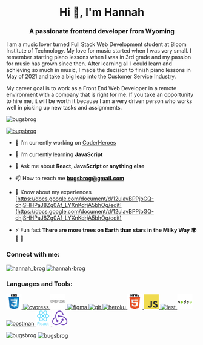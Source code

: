 <h1 align="center">Hi 👋, I'm Hannah</h1>
<h3 align="center">A passionate frontend developer from Wyoming</h3>

I am a music lover turned Full Stack Web Development student at Bloom Institute of Technology. My love for music started when I was very small. I remember starting piano lessons when I was in 3rd grade and my passion for music has grown since then. After learning all I could learn and achieving so much in music, I made the decision to finish piano lessons in May of 2021 and take a big leap into the Customer Service Industry.

My career goal is to work as a Front End Web Developer in a remote environment with a company that is right for me. If you take an opportunity to hire me, it will be worth it because I am a very driven person who works well in picking up new tasks and assignments.

<p align="left"> <img src="https://komarev.com/ghpvc/?username=bugsbrog&label=Profile%20views&color=0e75b6&style=flat" alt="bugsbrog" /> </p>

<p align="left"> <a href="https://github.com/ryo-ma/github-profile-trophy"><img src="https://github-profile-trophy.vercel.app/?username=bugsbrog" alt="bugsbrog" /></a> </p>

- 🔭 I’m currently working on [CoderHeroes](https://github.com/bugsbrog/coder-heroes-fe)

- 🌱 I’m currently learning **JavaScript**

- 💬 Ask me about **React, JavaScript or anything else**

- 📫 How to reach me **bugsbrog@gmail.com**

- 📄 Know about my experiences [https://docs.google.com/document/d/12ulavBPPjbGQ-chjSHHPaJ8Zg0Af_LYXnKdrjA5bhOg/edit](https://docs.google.com/document/d/12ulavBPPjbGQ-chjSHHPaJ8Zg0Af_LYXnKdrjA5bhOg/edit)

- ⚡ Fun fact **There are more trees on Earth than stars in the Milky Way 🌍 🌌 💫**

<h3 align="left">Connect with me:</h3>
<p align="left">
<a href="https://twitter.com/hannah_brog" target="blank"><img align="center" src="https://raw.githubusercontent.com/rahuldkjain/github-profile-readme-generator/master/src/images/icons/Social/twitter.svg" alt="hannah_brog" height="30" width="40" /></a>
<a href="https://linkedin.com/in/hannah-brog" target="blank"><img align="center" src="https://raw.githubusercontent.com/rahuldkjain/github-profile-readme-generator/master/src/images/icons/Social/linked-in-alt.svg" alt="hannah-brog" height="30" width="40" /></a>
</p>

<h3 align="left">Languages and Tools:</h3>
<p align="left"> <a href="https://www.w3schools.com/css/" target="_blank" rel="noreferrer"> <img src="https://raw.githubusercontent.com/devicons/devicon/master/icons/css3/css3-original-wordmark.svg" alt="css3" width="40" height="40"/> </a> <a href="https://www.cypress.io" target="_blank" rel="noreferrer"> <img src="https://raw.githubusercontent.com/simple-icons/simple-icons/6e46ec1fc23b60c8fd0d2f2ff46db82e16dbd75f/icons/cypress.svg" alt="cypress" width="40" height="40"/> </a> <a href="https://expressjs.com" target="_blank" rel="noreferrer"> <img src="https://raw.githubusercontent.com/devicons/devicon/master/icons/express/express-original-wordmark.svg" alt="express" width="40" height="40"/> </a> <a href="https://www.figma.com/" target="_blank" rel="noreferrer"> <img src="https://www.vectorlogo.zone/logos/figma/figma-icon.svg" alt="figma" width="40" height="40"/> </a> <a href="https://git-scm.com/" target="_blank" rel="noreferrer"> <img src="https://www.vectorlogo.zone/logos/git-scm/git-scm-icon.svg" alt="git" width="40" height="40"/> </a> <a href="https://heroku.com" target="_blank" rel="noreferrer"> <img src="https://www.vectorlogo.zone/logos/heroku/heroku-icon.svg" alt="heroku" width="40" height="40"/> </a> <a href="https://www.w3.org/html/" target="_blank" rel="noreferrer"> <img src="https://raw.githubusercontent.com/devicons/devicon/master/icons/html5/html5-original-wordmark.svg" alt="html5" width="40" height="40"/> </a> <a href="https://developer.mozilla.org/en-US/docs/Web/JavaScript" target="_blank" rel="noreferrer"> <img src="https://raw.githubusercontent.com/devicons/devicon/master/icons/javascript/javascript-original.svg" alt="javascript" width="40" height="40"/> </a> <a href="https://jestjs.io" target="_blank" rel="noreferrer"> <img src="https://www.vectorlogo.zone/logos/jestjsio/jestjsio-icon.svg" alt="jest" width="40" height="40"/> </a> <a href="https://nodejs.org" target="_blank" rel="noreferrer"> <img src="https://raw.githubusercontent.com/devicons/devicon/master/icons/nodejs/nodejs-original-wordmark.svg" alt="nodejs" width="40" height="40"/> </a> <a href="https://postman.com" target="_blank" rel="noreferrer"> <img src="https://www.vectorlogo.zone/logos/getpostman/getpostman-icon.svg" alt="postman" width="40" height="40"/> </a> <a href="https://reactjs.org/" target="_blank" rel="noreferrer"> <img src="https://raw.githubusercontent.com/devicons/devicon/master/icons/react/react-original-wordmark.svg" alt="react" width="40" height="40"/> </a> <a href="https://redux.js.org" target="_blank" rel="noreferrer"> <img src="https://raw.githubusercontent.com/devicons/devicon/master/icons/redux/redux-original.svg" alt="redux" width="40" height="40"/> </a> </p>

<p><img align="left" src="https://github-readme-stats.vercel.app/api/top-langs?username=bugsbrog&show_icons=true&locale=en&layout=compact" alt="bugsbrog" /></p>

<p>&nbsp;<img align="center" src="https://github-readme-stats.vercel.app/api?username=bugsbrog&show_icons=true&locale=en" alt="bugsbrog" /></p>
